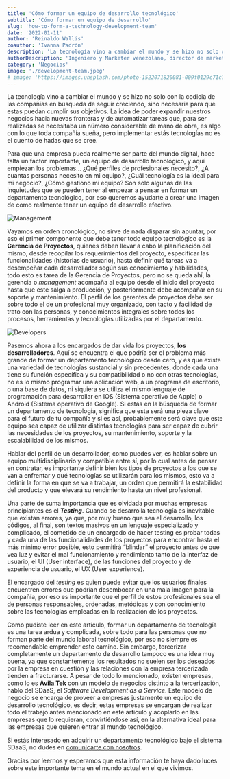 ```yaml
---
title: 'Cómo formar un equipo de desarrollo tecnológico'
subtitle: 'Cómo formar un equipo de desarrollo'
slug: 'how-to-form-a-technology-development-team'
date: '2022-01-11'
author: 'Reinaldo Wallis'
coauthor: 'Ivanna Padrón'
description: 'La tecnología vino a cambiar el mundo y se hizo no solo con la codicia de las compañías en búsqueda de seguir creciendo, sino necesaria para que estas puedan cumplir sus objetivos'
authorDescription: 'Ingeniero y Marketer venezolano, director de marketing de Avila Tek'
category: 'Negocios'
image: './development-team.jpeg'
# image: 'https://images.unsplash.com/photo-1522071820081-009f0129c71c?ixlib=rb-1.2.1&ixid=MnwxMjA3fDB8MHxwaG90by1wYWdlfHx8fGVufDB8fHx8&auto=format&fit=crop&w=1770&q=80'
---
```


La tecnología vino a cambiar el mundo y se hizo no solo con la codicia de las compañías en búsqueda de seguir creciendo, sino necesaria para que estas puedan cumplir sus objetivos. La idea de poder expandir nuestros negocios hacia nuevas fronteras y de automatizar tareas que, para ser realizadas se necesitaba un número considerable de mano de obra, es algo con lo que toda compañía sueña, pero implementar estás tecnologías no es el cuento de hadas que se cree.

Para que una empresa pueda realmente ser parte del mundo digital, hace falta un factor importante, un equipo de desarrollo tecnológico, y aquí empiezan los problemas… ¿Qué perfiles de profesionales necesito?, ¿A cuantas personas necesito en mi equipo?, ¿Cuál tecnología es la ideal para mi negocio?, ¿Cómo gestiono mi equipo? Son solo algunas de las inquietudes que se pueden tener al empezar a pensar en formar un departamento tecnológico, por eso queremos ayudarte a crear una imagen de como realmente tener un equipo de desarrollo efectivo.

<!-- First image -->
![Management](https://images.unsplash.com/photo-1531403009284-440f080d1e12?ixlib=rb-1.2.1&ixid=MnwxMjA3fDB8MHxwaG90by1wYWdlfHx8fGVufDB8fHx8&auto=format&fit=crop&w=1770&q=80)

Vayamos en orden cronológico, no sirve de nada disparar sin apuntar, por eso el primer componente que debe tener todo equipo tecnológico es la **Gerencia de Proyectos**, quienes deben llevar a cabo la planificación del mismo, desde recopilar los requerimientos del proyecto, especificar las funcionalidades (historias de usuario), hasta definir qué tareas va a desempeñar cada desarrollador según sus conocimiento y habilidades, todo esto es tarea de la Gerencia de Proyectos, pero no se queda ahí, la gerencia o _management_ acompaña al equipo desde el inicio del proyecto hasta que este salga a producción, y posteriormente debe acompañar en su soporte y mantenimiento. El perfil de los gerentes de proyectos debe ser sobre todo el de un profesional muy organizado, con tacto y facilidad de trato con las personas, y conocimientos integrales sobre todos los procesos, herramientas y tecnologías utilizadas por el departamento.

<!-- Second image -->
![Developers](https://images.unsplash.com/photo-1522071820081-009f0129c71c?ixlib=rb-1.2.1&ixid=MnwxMjA3fDB8MHxwaG90by1wYWdlfHx8fGVufDB8fHx8&auto=format&fit=crop&w=1770&q=80)

Pasemos ahora a los encargados de dar vida los proyectos, **los desarrolladores**. Aquí se encuentra el que podría ser el problema más grande de formar un departamento tecnológico desde cero, y es que existe una variedad de tecnologías sustancial y sin precedentes, donde cada una tiene su función específica y su compatibilidad o no con otras tecnologías, no es lo mismo programar una aplicación web, a un programa de escritorio, o una base de datos, ni siquiera se utiliza el mismo lenguaje de programación para desarrollar en IOS (Sistema operativo de Apple) o Android (Sistema operativo de Google). Si estás en la búsqueda de formar un departamento de tecnología, significa que esta será una pieza clave para el futuro de tu compañía y si es así, probablemente será clave que este equipo sea capaz de utilizar distintas tecnologías para ser capaz de cubrir las necesidades de los proyectos, su mantenimiento, soporte y la escalabilidad de los mismos. 

Hablar del perfil de un desarrollador, como puedes ver, es hablar sobre un equipo multidisciplinario y compatible entre sí, por lo cual antes de pensar en contratar, es importante definir bien los tipos de proyectos a los que se van a enfrentar y qué tecnologías se utilizarán para los mismos, esto va a definir la forma en que se va a trabajar, un orden que permitirá la estabilidad del producto y que elevará su rendimiento hasta un nivel profesional.

Una parte de suma importancia que es olvidada por muchas empresas principiantes es el **_Testing_**. Cuando se desarrolla tecnología es inevitable que existan errores, ya que, por muy bueno que sea el desarrollo, los códigos, al final, son textos masivos en un lenguaje especializado y complicado, el cometido de un encargado de hacer testing es probar todas y cada una de las funcionalidades de los proyectos para encontrar hasta el más mínimo error posible, esto permitirá “blindar” el proyecto antes de que vea luz y evitar el mal funcionamiento y rendimiento tanto de la interfaz de usuario, el UI (User interface), de las funciones del proyecto y de experiencia de usuario, el UX (User experience).

El encargado del _testing_ es quien puede evitar que los usuarios finales encuentren errores que podrían desembocar en una mala imagen para la compañía, por eso es importante que el perfil de estos profesionales sea el de personas responsables, ordenadas, metódicas y con conocimiento sobre las tecnologías empleadas en la realización de los proyectos.

Como pudiste leer en este artículo, formar un departamento de tecnología es una tarea ardua y complicada, sobre todo para las personas que no forman parte del mundo laboral tecnológico, por eso no siempre es recomendable emprender este camino. Sin embargo, tercerizar completamente un departamento de desarrollo tampoco es una idea muy buena, ya que constantemente los resultados no suelen ser los deseados por la empresa en cuestión y las relaciones con la empresa tercerizada tienden a fracturarse. A pesar de todo lo mencionado, existen empresas, como lo es <u>[**Avila Tek**](https://www.avilatek.com/sdaas/)</u> con un modelo de negocios distinto a la tercerización, hablo del SDaaS, el _Software Development as a Service_. Este modelo de negocio se encarga de proveer a empresas justamente un equipo de desarrollo tecnológico, es decir, estas empresas se encargan de realizar todo el trabajo antes mencionado en este artículo y acoplarlo en las empresas que lo requieran, convirtiéndose así, en la alternativa ideal para las empresas que quieren entrar al mundo tecnológico.

Si estás interesado en adquirir un departamento tecnológico bajo el sistema SDaaS, no dudes en <u>[comunicarte con nosotros](https://www.avilatek.com/#contact)</u>.

Gracias por leernos y esperamos que esta información te haya dado luces sobre este importante tema en el mundo actual en el que vivimos.
